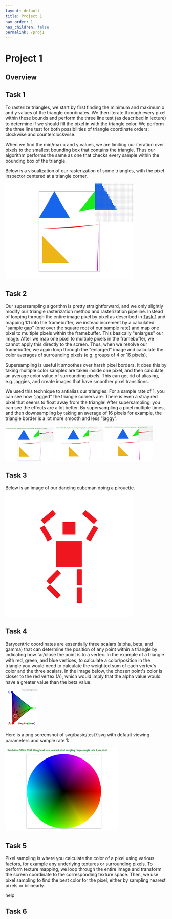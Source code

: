 ```yaml
---
layout: default
title: Project 1
nav_order: 1
has_children: false
permalink: /proj1
---
```


# Project 1

## Overview

## Task 1

To rasterize triangles, we start by first finding the minimum and maximum x and y values of the triangle coordinates. We then iterate through every pixel within these bounds and perform the three line test (as described in lecture) to determine if we should fill the pixel in with the triangle color. We perform the three line test for both possibilities of triangle coordinate orders: clockwise and counterclockwise.

When we find the min/max x and y values, we are limiting our iteration over pixels to the smallest bounding box that contains the triangle. Thus our algorithm performs the same as one that checks every sample within the bounding box of the triangle.

Below is a visualization of our rasterization of some triangles, with the pixel inspector centered at a triangle corner.

<img src="proj1_assets/triangle.png" width=400>


## Task 2

Our supersampling algorithm is pretty straightforward, and we only slightly modify our triangle rasterization method and rasterization pipeline. Instead of looping through the entire image pixel by pixel as described in [Task 1](#task-1) and mapping 1:1 into the framebuffer, we instead increment by a calculated "sample gap" (one over the square root of our sample rate) and map one pixel to multiple pixels within the framebuffer. This basically "enlarges" our image. After we map one pixel to multiple pixels in the framebuffer, we cannot apply this directly to the screen. Thus, when we resolve our framebuffer, we again loop through the "enlarged" image and calculate the color averages of surrounding pixels (e.g. groups of 4 or 16 pixels).

Supersampling is useful it smoothes over harsh pixel borders. It does this by taking multiple color samples are taken inside one pixel, and then calculate an average color value of surrounding pixels. This can get rid of aliasing, e.g. jaggies, and create images that have smoother pixel transitions.

We used this technique to antialias our triangles. For a sample rate of 1, you can see how "jagged" the triangle corners are. There is even a stray red pixel that seems to float away from the triangle! After supersampling, you can see the effects are a lot better. By supersampling a pixel multiple times, and then downsampling by taking an average of 16 pixels for example, the triangle border is a lot more smooth and less "jaggy".

<p float="center">
  <img src="proj1_assets/supersample_1.png" width="30%" />
  <img src="proj1_assets/supersample_4.png" width="30%" /> 
  <img src="proj1_assets/supersample_16.png" width="30%" />
</p>

## Task 3

Below is an image of our dancing cubeman doing a pirouette.
<img src="proj1_assets/my_robot.png" width=400>

## Task 4

Barycentric coordinates are essentially three scalars (alpha, beta, and gamma) that can determine the position of any point within a triangle by indicating how far/close the point is to a vertex. In the example of a triangle with red, green, and blue vertices, to calculate a color/position in the triangle you would need to calculate the weighted sum of each vertex's color and the three scalars. In the image below, the chosen point's color is closer to the red vertex (A), which would imply that the alpha value would have a greater value than the beta value. 

<img src="proj1_assets/barycentric_tri.png" width=20%>

Here is a png screenshot of svg/basic/test7.svg with default viewing parameters and sample rate 1:

<img src="proj1_assets/barycentric_tri2.png" width=70%>

## Task 5

Pixel sampling is where you calculate the color of a pixel using various factors, for example any underlying textures or surrounding pixels. To perform texture mapping, we loop through the entire image and transform the screen coordinate to the corresponding texture space. Then, we use pixel sampling to find the best color for the pixel, either by sampling nearest pixels or bilinearly.

help


## Task 6